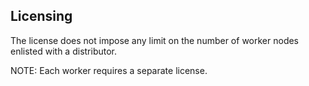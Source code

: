 ## Licensing

The license does not impose any limit on the number of worker nodes enlisted with a distributor.

NOTE: Each worker requires a separate license.